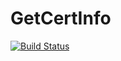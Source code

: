 # GetCertInfo

[![Build Status](https://dev.azure.com/stevekay72/GetCertInfo/_apis/build/status/cert-mgr%20-%20CI?branchName=master)](https://dev.azure.com/stevekay72/GetCertInfo/_build/latest?definitionId=12&branchName=master)
